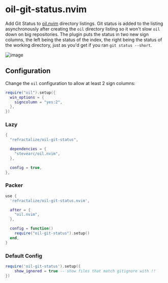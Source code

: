 # oil-git-status.nvim

Add Git Status to [oil.nvim](https://github.com/stevearc/oil.nvim) directory listings. Git status is added to the listing asynchronously after creating the `oil` directory listing so it won't slow `oil` down on big repositories. The plugin puts the status in two new sign columns, the left being the status of the index, the right being the status of the working directory, just as you'd get if you ran `git status --short`.

![image](https://github.com/refractalize/oil-git-status.nvim/assets/123917/ec179eee-0e04-4bd2-8674-56e3a8b0f13c)

## Configuration

Change the `oil` configuration to allow at least 2 sign columns:

```lua
require("oil").setup({
  win_options = {
    signcolumn = "yes:2",
  },
})
```

### Lazy

```lua
{
  "refractalize/oil-git-status",

  dependencies = {
    "stevearc/oil.nvim",
  },

  config = true,
},
```

### Packer

```lua
use {
  'refractalize/oil-git-status.nvim',

  after = { 
    "oil.nvim",
  },

  config = function()
    require("oil-git-status").setup()
  end,
}
```

### Default Config

```lua
require('oil-git-status').setup({
    show_ignored = true -- show files that match gitignore with !!
})
```

